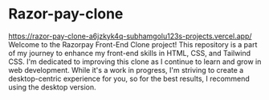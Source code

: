 # Razor-pay-clone

https://razor-pay-clone-a6jzkyk4q-subhamgolu123s-projects.vercel.app/
Welcome to the Razorpay Front-End Clone project! This repository is a part of my journey to enhance my front-end
skills in HTML, CSS, and Tailwind CSS. I'm dedicated to improving this clone as I continue to learn and grow in web
development. While it's a work in progress, I'm striving to create a desktop-centric experience for you, so for the best
results, I recommend using the desktop version.

